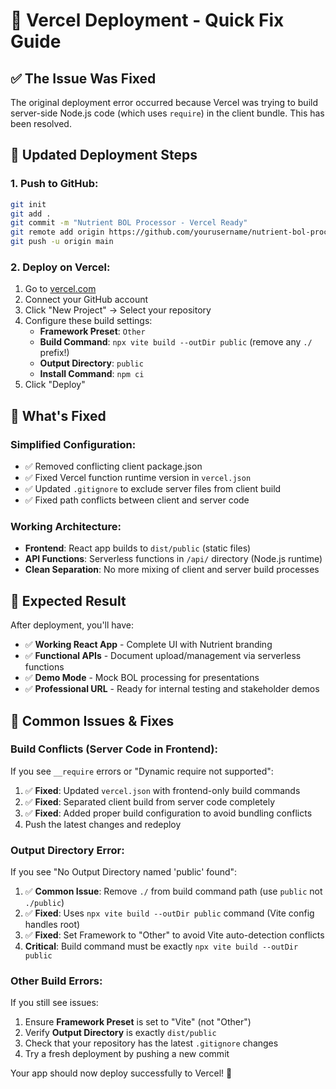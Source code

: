# 🚀 Vercel Deployment - Quick Fix Guide

## ✅ **The Issue Was Fixed**

The original deployment error occurred because Vercel was trying to build server-side Node.js code (which uses `require`) in the client bundle. This has been resolved.

## 🎯 **Updated Deployment Steps**

### **1. Push to GitHub:**
```bash
git init
git add .
git commit -m "Nutrient BOL Processor - Vercel Ready"
git remote add origin https://github.com/yourusername/nutrient-bol-processor.git
git push -u origin main
```

### **2. Deploy on Vercel:**
1. Go to [vercel.com](https://vercel.com)
2. Connect your GitHub account  
3. Click "New Project" → Select your repository
4. Configure these build settings:
   - **Framework Preset**: `Other`
   - **Build Command**: `npx vite build --outDir public` (remove any `./` prefix!)
   - **Output Directory**: `public`
   - **Install Command**: `npm ci`
5. Click "Deploy"

## 📁 **What's Fixed**

### **Simplified Configuration:**
- ✅ Removed conflicting client package.json
- ✅ Fixed Vercel function runtime version in `vercel.json`
- ✅ Updated `.gitignore` to exclude server files from client build
- ✅ Fixed path conflicts between client and server code

### **Working Architecture:**
- **Frontend**: React app builds to `dist/public` (static files)
- **API Functions**: Serverless functions in `/api/` directory (Node.js runtime)
- **Clean Separation**: No more mixing of client and server build processes

## 🎪 **Expected Result**

After deployment, you'll have:
- ✅ **Working React App** - Complete UI with Nutrient branding
- ✅ **Functional APIs** - Document upload/management via serverless functions
- ✅ **Demo Mode** - Mock BOL processing for presentations
- ✅ **Professional URL** - Ready for internal testing and stakeholder demos

## 🔧 **Common Issues & Fixes**

### **Build Conflicts (Server Code in Frontend):**
If you see `__require` errors or "Dynamic require not supported":
1. ✅ **Fixed**: Updated `vercel.json` with frontend-only build commands
2. ✅ **Fixed**: Separated client build from server code completely
3. ✅ **Fixed**: Added proper build configuration to avoid bundling conflicts
4. Push the latest changes and redeploy

### **Output Directory Error:**
If you see "No Output Directory named 'public' found":
1. ✅ **Common Issue**: Remove `./` from build command path (use `public` not `./public`)
2. ✅ **Fixed**: Uses `npx vite build --outDir public` command (Vite config handles root)
3. ✅ **Fixed**: Set Framework to "Other" to avoid Vite auto-detection conflicts
4. **Critical**: Build command must be exactly `npx vite build --outDir public`

### **Other Build Errors:**
If you still see issues:
1. Ensure **Framework Preset** is set to "Vite" (not "Other")
2. Verify **Output Directory** is exactly `dist/public`
3. Check that your repository has the latest `.gitignore` changes
4. Try a fresh deployment by pushing a new commit

Your app should now deploy successfully to Vercel! 🚀